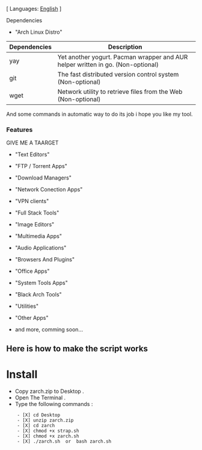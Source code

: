 [ Languages: [English](README.md) ]

Dependencies

* "Arch Linux Distro"

| Dependencies| Description |
| ------ | ------ |
| yay |  Yet another yogurt. Pacman wrapper and AUR helper written in go. (Non-optional) |
| git |  The fast distributed version control system (Non-optional) |
| wget |  Network utility to retrieve files from the Web (Non-optional) |

And some commands in automatic way to do its job i hope you like my tool.



### Features

GIVE ME A TAARGET

* "Text Editors"
* "FTP / Torrent Apps"
* "Download Managers"
* "Network Conection Apps"
* "VPN clients"
* "Full Stack Tools"
* "Image Editors"
* "Multimedia Apps"
* "Audio Applications"
* "Browsers And Plugins"
* "Office Apps"
* "System Tools Apps"
* "Black Arch Tools"
* "Utilities"
* "Other Apps"


* and more, comming soon...

## Here is how to make the script works

# Install

* Copy zarch.zip to Desktop .
* Open The Terminal .
* Type the following commands :

```
    - [X] cd Desktop
    - [X] unzip zarch.zip
    - [X] cd zarch
    - [X] chmod +x strap.sh
    - [X] chmod +x zarch.sh
    - [X] ./zarch.sh  or  bash zarch.sh
```




